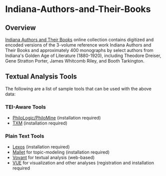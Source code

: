 # Indiana-Authors-and-Their-Books
<h2>Overview</h2>
<p>
<a href="http://www.dlib.indiana.edu/collections/inauthors/">Indiana Authors and Their Books</a> online collection contains digitized and encoded versions of the 3-volume reference work Indiana Authors and Their Books and approximately 400 monographs by select authors from Indiana's Golden Age of Literature (1880-1920), including Theodore Dreiser, Gene Stratton Porter, James Whitcomb Riley, and Booth Tarkington.</p>

<h2>Textual Analysis Tools</h2>
The following are a list of sample tools that can be used with the above data:

<h3>TEI-Aware Tools</h3>

<ul>
<li><a href="http://code.google.com/p/philomine/">PhiloLogic/PhiloMine</a> (installation required)</li>
<li><a href="http://sourceforge.net/projects/txm">TXM</a> (installation required)</li>
</ul>

<h3>Plain Text Tools</h3>
<ul>
<li><a href="https://github.com/richardneal/Lexos">Lexos</a> (installation required)</li>
<li><a href="http://mallet.cs.umass.edu">Mallet</a> for topic-modeling (installation required) </li>
<li><a href="http://voyant-tools.org">Voyant</a> for textual analysis (web-based)</li>
<li><a href="https://vue.tufts.edu/">VUE</a> for visualization and other analyses (registration and installation required</li>
</ul>

